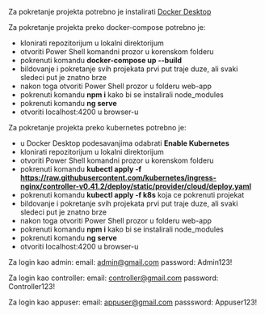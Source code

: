 Za pokretanje projekta potrebno je instalirati [Docker Desktop](https://www.docker.com/products/docker-desktop)

Za pokretanje projekta preko docker-compose potrebno je:
   - klonirati repozitorijum u lokalni direktorijum
   - otvoriti Power Shell komandni prozor u korenskom folderu
   - pokrenuti komandu **docker-compose up --build**
   - bildovanje i pokretanje svih projekata prvi put traje duze,
      ali svaki sledeci put je znatno brze
   - nakon toga otvoriti Power Shell prozor u folderu web-app
   - pokrenuti komandu **npm i** kako bi se instalirali node_modules
   - pokrenuti komandu **ng serve**
   - otvoriti localhost:4200 u browser-u

Za pokretanje projekta preko kubernetes potrebno je:
   - u Docker Desktop podesavanjima odabrati **Enable Kubernetes**
   - klonirati repozitorijum u lokalni direktorijum
   - otvoriti Power Shell komandni prozor u korenskom folderu
   - pokrenuti komandu **kubectl apply -f https://raw.githubusercontent.com/kubernetes/ingress-nginx/controller-v0.41.2/deploy/static/provider/cloud/deploy.yaml**
   - pokrenuti komandu **kubectl apply -f k8s** koja ce pokrenuti projekat
   - bildovanje i pokretanje svih projekata prvi put traje duze,
      ali svaki sledeci put je znatno brze
   - nakon toga otvoriti Power Shell prozor u folderu web-app
   - pokrenuti komandu **npm i** kako bi se instalirali node_modules
   - pokrenuti komandu **ng serve**
   - otvoriti localhost:4200 u browser-u

Za login kao admin:
email: admin@gmail.com
password: Admin123!

Za login kao controller:
email: controller@gmail.com
password: Controller123!

Za login kao appuser:
email: appuser@gmail.com
passsword: Appuser123!